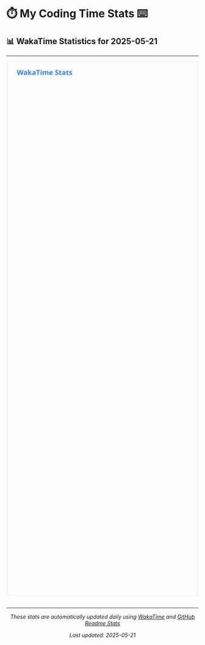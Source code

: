 # ⏱️ My Coding Time Stats ⌨️

## 📊 WakaTime Statistics for 2025-05-21

---

<div align="center">

<img src="./images/wakatime-stats-2025-05-21.svg" alt="WakaTime Stats" width="500">

</div>

---

<div align="center">

*These stats are automatically updated daily using [WakaTime](https://wakatime.com) and [GitHub Readme Stats](https://github.com/anuraghazra/github-readme-stats)*

*Last updated: 2025-05-21*
</div>
